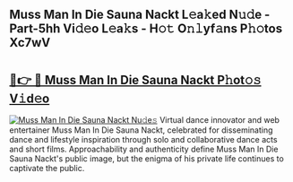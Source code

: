 ## Muss Man In Die Sauna Nackt L𝚎a𝚔ed N𝚞𝚍e - Part-5hh Vi𝚍𝚎o L𝚎a𝚔s - H𝚘𝚝 O𝚗𝚕yf𝚊ns P𝚑𝚘tos Xc7wV

# <h2><a href="http://kf4311.oniu.top/?m=Muss+Man+In+Die+Sauna+Nackt">🔗👉 🔴 Muss Man In Die Sauna Nackt P𝚑ot𝚘𝚜 V𝚒d𝚎o</a></h2>

[![Muss Man In Die Sauna Nackt Nu𝚍e𝚜](https://i.imgur.com/0qMVB7G.gif)](http://kf4311.oniu.top/?m=Muss+Man+In+Die+Sauna+Nackt)
Virtual dance innovator and web entertainer Muss Man In Die Sauna Nackt, celebrated for disseminating dance and lifestyle inspiration through solo and collaborative dance acts and short films. Approachability and authenticity define Muss Man In Die Sauna Nackt's public image, but the enigma of his private life continues to captivate the public.  
